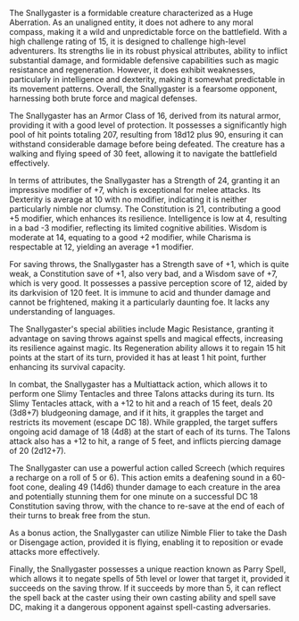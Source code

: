 The Snallygaster is a formidable creature characterized as a Huge Aberration. As an unaligned entity, it does not adhere to any moral compass, making it a wild and unpredictable force on the battlefield. With a high challenge rating of 15, it is designed to challenge high-level adventurers. Its strengths lie in its robust physical attributes, ability to inflict substantial damage, and formidable defensive capabilities such as magic resistance and regeneration. However, it does exhibit weaknesses, particularly in intelligence and dexterity, making it somewhat predictable in its movement patterns. Overall, the Snallygaster is a fearsome opponent, harnessing both brute force and magical defenses.

The Snallygaster has an Armor Class of 16, derived from its natural armor, providing it with a good level of protection. It possesses a significantly high pool of hit points totaling 207, resulting from 18d12 plus 90, ensuring it can withstand considerable damage before being defeated. The creature has a walking and flying speed of 30 feet, allowing it to navigate the battlefield effectively.

In terms of attributes, the Snallygaster has a Strength of 24, granting it an impressive modifier of +7, which is exceptional for melee attacks. Its Dexterity is average at 10 with no modifier, indicating it is neither particularly nimble nor clumsy. The Constitution is 21, contributing a good +5 modifier, which enhances its resilience. Intelligence is low at 4, resulting in a bad -3 modifier, reflecting its limited cognitive abilities. Wisdom is moderate at 14, equating to a good +2 modifier, while Charisma is respectable at 12, yielding an average +1 modifier.

For saving throws, the Snallygaster has a Strength save of +1, which is quite weak, a Constitution save of +1, also very bad, and a Wisdom save of +7, which is very good. It possesses a passive perception score of 12, aided by its darkvision of 120 feet. It is immune to acid and thunder damage and cannot be frightened, making it a particularly daunting foe. It lacks any understanding of languages.

The Snallygaster's special abilities include Magic Resistance, granting it advantage on saving throws against spells and magical effects, increasing its resilience against magic. Its Regeneration ability allows it to regain 15 hit points at the start of its turn, provided it has at least 1 hit point, further enhancing its survival capacity.

In combat, the Snallygaster has a Multiattack action, which allows it to perform one Slimy Tentacles and three Talons attacks during its turn. Its Slimy Tentacles attack, with a +12 to hit and a reach of 15 feet, deals 20 (3d8+7) bludgeoning damage, and if it hits, it grapples the target and restricts its movement (escape DC 18). While grappled, the target suffers ongoing acid damage of 18 (4d8) at the start of each of its turns. The Talons attack also has a +12 to hit, a range of 5 feet, and inflicts piercing damage of 20 (2d12+7).

The Snallygaster can use a powerful action called Screech (which requires a recharge on a roll of 5 or 6). This action emits a deafening sound in a 60-foot cone, dealing 49 (14d6) thunder damage to each creature in the area and potentially stunning them for one minute on a successful DC 18 Constitution saving throw, with the chance to re-save at the end of each of their turns to break free from the stun.

As a bonus action, the Snallygaster can utilize Nimble Flier to take the Dash or Disengage action, provided it is flying, enabling it to reposition or evade attacks more effectively.

Finally, the Snallygaster possesses a unique reaction known as Parry Spell, which allows it to negate spells of 5th level or lower that target it, provided it succeeds on the saving throw. If it succeeds by more than 5, it can reflect the spell back at the caster using their own casting ability and spell save DC, making it a dangerous opponent against spell-casting adversaries.